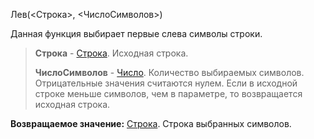 Лев(<Строка>, <ЧислоСимволов>)

Данная функция выбирает первые слева символы строки.

> **Строка** - [Строка](v8help://SyntaxHelperQueries/LitString). Исходная строка.
> 
> **ЧислоСимволов** - [Число](v8help://SyntaxHelperQueries/LitHum). Количество выбираемых символов. Отрицательные значения считаются нулем. Если в исходной строке меньше символов, чем в параметре, то возвращается исходная строка.

**Возвращаемое значение:** [Строка](v8help://SyntaxHelperQueries/LitString). Строка выбранных символов.